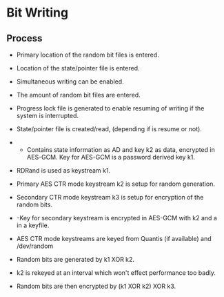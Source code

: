 # Bit Writing

## Process
- Primary location of the random bit files is entered.
- Location of the state/pointer file is entered.
- Simultaneous writing can be enabled.
- The amount of random bit files are entered.

- Progress lock file is generated to enable resuming of writing if the system is
interrupted.
- State/pointer file is created/read, (depending if is resume or not).
- - Contains state information as AD and key k2 as data, encrypted in AES-GCM. 
Key for AES-GCM is a password derived key k1.

- RDRand is used as keystream k1.
- Primary AES CTR mode keystream k2 is setup for random generation.
- Secondary CTR mode keystream k3 is setup for encryption of the random bits.
- -Key for secondary keystream is encrypted in AES-GCM with k2 and a in a 
keyfile.
- AES CTR mode keystreams are keyed from Quantis (if available) and /dev/random

- Random bits are generated by k1 XOR k2.
- k2 is rekeyed at an interval which won't effect performance too badly.
- Random bits are then encrypted by (k1 XOR k2) XOR k3.

